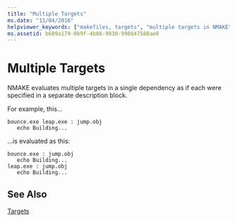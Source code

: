 ```yaml
---
title: "Multiple Targets"
ms.date: "11/04/2016"
helpviewer_keywords: ["makefiles, targets", "multiple targets in NMAKE", "targets, multiple in NMAKE", "NMAKE program, targets"]
ms.assetid: b609a179-0b9f-4b08-9930-998047588ae0
---
```

# Multiple Targets

NMAKE evaluates multiple targets in a single dependency as if each were specified in a separate description block.

For example, this...

```Output
bounce.exe leap.exe : jump.obj
   echo Building...
```

...is evaluated as this:

```Output
bounce.exe : jump.obj
   echo Building...
leap.exe : jump.obj
   echo Building...
```

## See Also

[Targets](targets.md)